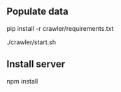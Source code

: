 ## Populate data
pip install -r crawler/requirements.txt

./crawler/start.sh

## Install server
npm install
